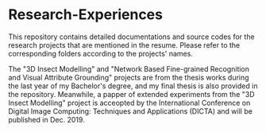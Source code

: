 # Research-Experiences

This repository contains detailed documentations and source codes for the research projects that are mentioned in the resume. Please refer to the corresponding folders according to the projects' names. 

The "3D Insect Modelling" and "Network Based Fine-grained Recognition and Visual Attribute Grounding" projects are from the thesis works during the last year of my Bachelor's degree, and my final thesis is also provided in the repository. Meanwhile, a papper of extended experiments from the "3D Insect Modelling" project is acceopted by the International Conference on Digital Image Computing: Techniques and Applications (DICTA) and will be published in Dec. 2019.

